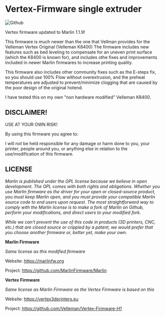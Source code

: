 # Vertex-Firmware single extruder
![Github](https://img.shields.io/badge/license-GPL--3.0-orange)

Vertex firmware updated to Marlin 1.1.9!

This firmware is much newer than the one that Vellman provides for the Velleman Vertex Original (Velleman K8400)
The firmware includes new features such as bed leveling to compensate for an uneven print surface (which the K8400 is known for), and includes othe fixes and improvements included in newer Marlin firmwares to increase printing quality.

This firmware also includes other community fixes such as the E-steps fix, so you should use 100% Flow without overextrusion, and the preheat temperatures are adjusted to prevent/minimize clogging that are caused by the poor design of the original hotend.

I have tested this on my own "non hardware modified" Velleman K8400.

## DISCLAIMER!

USE AT YOUR OWN RISK!

By using this firmware you agree to:

I will not be held responsible for any damage or harm done to you, your printer, people around you, or anything else in relation to the use/modification of this firmware.

## LICENSE

*Marlin is published under the GPL license because we believe in open development. The GPL comes with both rights and obligations. Whether you use Marlin firmware as the driver for your open or closed-source product, you must keep Marlin open, and you must provide your compatible Marlin source code to end users upon request. The most straightforward way to comply with the Marlin license is to make a fork of Marlin on Github, perform your modifications, and direct users to your modified fork.*

*While we can't prevent the use of this code in products (3D printers, CNC, etc.) that are closed source or crippled by a patent, we would prefer that you choose another firmware or, better yet, make your own.*

**Marlin Firmware**

*Same license as this modified firmware*

Website: https://marlinfw.org

Project: https://github.com/MarlinFirmware/Marlin

**Vertex Firmware**

*Same license as Marlin Firmware as the Vertex Firmware is based on this*

Website: https://vertex3dprinters.eu

Project: https://github.com/Velleman/Vertex-Firmware-H1
